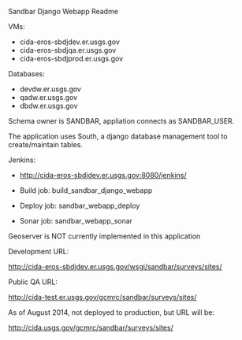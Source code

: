 Sandbar Django Webapp Readme

VMs:

* cida-eros-sbdjdev.er.usgs.gov
* cida-eros-sbdjqa.er.usgs.gov
* cida-eros-sbdjprod.er.usgs.gov

Databases:

* devdw.er.usgs.gov
* qadw.er.usgs.gov
* dbdw.er.usgs.gov

Schema owner is SANDBAR, appliation connects as SANDBAR_USER.

The application uses South, a django database management tool to create/maintain tables.

Jenkins:

* http://cida-eros-sbdjdev.er.usgs.gov:8080/jenkins/

* Build job: build_sandbar_django_webapp
* Deploy job: sandbar_webapp_deploy
* Sonar job: sandbar_webapp_sonar

Geoserver is NOT currently implemented in this application

Development URL:

http://cida-eros-sbdjdev.er.usgs.gov/wsgi/sandbar/surveys/sites/

Public QA URL:

http://cida-test.er.usgs.gov/gcmrc/sandbar/surveys/sites/

As of August 2014, not deployed to production, but URL will be:

http://cida.usgs.gov/gcmrc/sandbar/surveys/sites/